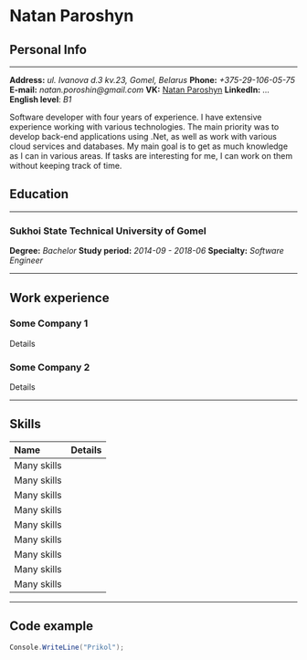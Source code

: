 # Natan Paroshyn

## Personal Info

___

**Address:** _ul. Ivanova d.3 kv.23, Gomel, Belarus_
**Phone:** _+375-29-106-05-75_
**E-mail:** _natan.poroshin@gmail.com_
**VK:** [Natan Paroshyn](https://vk.com/id12422337654)
**LinkedIn:** _..._
**English level**: _B1_

>>>
Software developer with four years of experience. I have extensive experience working with various technologies. The main priority was to develop back-end applications using .Net, as well as work with various cloud services and databases.
My main goal is to get as much knowledge as I can in various areas. If tasks are interesting for me, I can work on them without keeping track of time.
>>>

## Education

---

### Sukhoi State Technical University of Gomel
**Degree:** _Bachelor_
**Study period:** _2014-09 - 2018-06_
**Specialty:** _Software Engineer_

---

## Work experience

### Some Company 1
Details
### Some Company 2
Details

---

## Skills
| Name        | Details |
|:---         |:---     |
| Many skills |         |
| Many skills |         |
| Many skills |         |
| Many skills |         |
| Many skills |         |
| Many skills |         |
| Many skills |         |
| Many skills |         |
| Many skills |         |
---

## Code example

```cs
Console.WriteLine("Prikol");
```